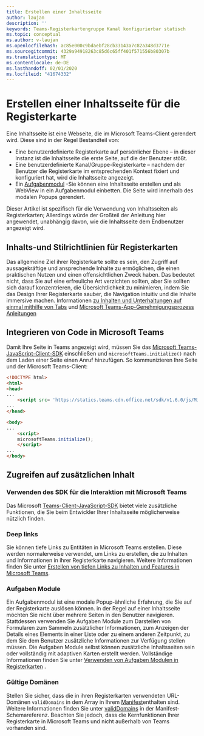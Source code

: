 ```yaml
---
title: Erstellen einer Inhaltsseite
author: laujan
description: ''
keywords: Teams-Registerkartengruppe Kanal konfigurierbar statisch
ms.topic: conceptual
ms.author: v-laujan
ms.openlocfilehash: ac85e000c9bdaebf28cb33143a7c82a348d3771e
ms.sourcegitcommit: 4329a94918263c85d6c65ff401f571556b80307b
ms.translationtype: MT
ms.contentlocale: de-DE
ms.lasthandoff: 02/01/2020
ms.locfileid: "41674332"
---
```

# <a name="create-a-content-page-for-your-tab"></a>Erstellen einer Inhaltsseite für die Registerkarte

Eine Inhaltsseite ist eine Webseite, die im Microsoft Teams-Client gerendert wird. Diese sind in der Regel Bestandteil von:

* Eine benutzerdefinierte Registerkarte auf persönlicher Ebene – in dieser Instanz ist die Inhaltsseite die erste Seite, auf die der Benutzer stößt.
* Eine benutzerdefinierte Kanal/Gruppe-Registerkarte – nachdem der Benutzer die Registerkarte im entsprechenden Kontext fixiert und konfiguriert hat, wird die Inhaltsseite angezeigt.
* Ein [Aufgabenmodul](~/task-modules-and-cards/what-are-task-modules.md) -Sie können eine Inhaltsseite erstellen und als WebView in ein Aufgabenmodul einbetten. Die Seite wird innerhalb des modalen Popups gerendert.

Dieser Artikel ist spezifisch für die Verwendung von Inhaltsseiten als Registerkarten; Allerdings würde der Großteil der Anleitung hier angewendet, unabhängig davon, wie die Inhaltsseite dem Endbenutzer angezeigt wird.

## <a name="tab-content-and-style-guidelines"></a>Inhalts-und Stilrichtlinien für Registerkarten

Das allgemeine Ziel ihrer Registerkarte sollte es sein, den Zugriff auf aussagekräftige und ansprechende Inhalte zu ermöglichen, die einen praktischen Nutzen und einen offensichtlichen Zweck haben. Das bedeutet nicht, dass Sie auf eine erfreuliche Art verzichten sollten, aber Sie sollten sich darauf konzentrieren, die Übersichtlichkeit zu minimieren, indem Sie das Design Ihrer Registerkarte sauber, die Navigation intuitiv und die Inhalte immersive machen. Informationen [zu Inhalten und Unterhaltungen auf einmal mithilfe von Tabs](~/tabs/design/tabs.md) und [Microsoft Teams-App-Genehmigungsprozess Anleitungen](~/concepts/deploy-and-publish/appsource/prepare/frequently-failed-cases.md)

## <a name="integrate-your-code-with-teams"></a>Integrieren von Code in Microsoft Teams

Damit Ihre Seite in Teams angezeigt wird, müssen Sie das [Microsoft Teams-JavaScript-Client-SDK](/javascript/api/overview/msteams-client?view=msteams-client-js-latest) einschließen und `microsoftTeams.initialize()` nach dem Laden einer Seite einen Anruf hinzufügen. So kommunizieren Ihre Seite und der Microsoft Teams-Client:

```html
<!DOCTYPE html>
<html>
<head>
...
    <script src= 'https://statics.teams.cdn.office.net/sdk/v1.6.0/js/MicrosoftTeams.min.js'></script>
...
</head>

<body>
...
    <script>
    microsoftTeams.initialize();
    </script>
...
</body>
```

## <a name="accessing-additional-content"></a>Zugreifen auf zusätzlichen Inhalt

### <a name="using-the-sdk-to-interact-with-teams"></a>Verwenden des SDK für die Interaktion mit Microsoft Teams

Das Microsoft [Teams-Client-JavaScript-SDK](~/tabs/how-to/using-teams-client-sdk.md) bietet viele zusätzliche Funktionen, die Sie beim Entwickler Ihrer Inhaltsseite möglicherweise nützlich finden.

### <a name="deep-links"></a>Deep links

Sie können tiefe Links zu Entitäten in Microsoft Teams erstellen. Diese werden normalerweise verwendet, um Links zu erstellen, die zu Inhalten und Informationen in ihrer Registerkarte navigieren. Weitere Informationen finden Sie unter [Erstellen von tiefen Links zu Inhalten und Features in Microsoft Teams](~/concepts/build-and-test/deep-links.md).

### <a name="task-modules"></a>Aufgaben Module

Ein Aufgabenmodul ist eine modale Popup-ähnliche Erfahrung, die Sie auf der Registerkarte auslösen können. in der Regel auf einer Inhaltsseite möchten Sie nicht über mehrere Seiten in den Benutzer navigieren. Stattdessen verwenden Sie Aufgaben Module zum Darstellen von Formularen zum Sammeln zusätzlicher Informationen, zum Anzeigen der Details eines Elements in einer Liste oder zu einem anderen Zeitpunkt, zu dem Sie dem Benutzer zusätzliche Informationen zur Verfügung stellen müssen. Die Aufgaben Module selbst können zusätzliche Inhaltsseiten sein oder vollständig mit adaptiven Karten erstellt werden. Vollständige Informationen finden Sie unter [Verwenden von Aufgaben Modulen in Registerkarten](~/task-modules-and-cards/task-modules/task-modules-tabs.md) .

### <a name="valid-domains"></a>Gültige Domänen

Stellen Sie sicher, dass die in ihren Registerkarten verwendeten URL-Domänen `validDomains` in dem Array in Ihrem [Manifest](~/concepts/build-and-test/apps-package.md)enthalten sind. Weitere Informationen finden Sie unter [validDomains](~/resources/schema/manifest-schema.md#validdomains) in der Manifest-Schemareferenz. Beachten Sie jedoch, dass die Kernfunktionen Ihrer Registerkarte in Microsoft Teams und nicht außerhalb von Teams vorhanden sind.
